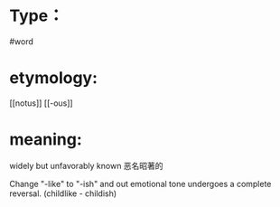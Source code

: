 # Type：
#word 
# etymology: 
[[notus]]
[[-ous]]
# meaning: 
widely but unfavorably known
恶名昭著的

Change "-like" to "-ish" and out emotional tone undergoes a complete reversal. (childlike - childish)